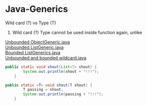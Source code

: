 # Java-Generics

Wild card (?) vs Type (T)

1. Wild card (?) Type cannot be used inside function again, unlike <T>

[Unbounded ObjectGeneric.java](classes/unbounded_generics/ObjectGeneric.java) </br>
[Unbounded ListGeneric.java](classes/unbounded_generics/ListGeneric.java) </br>
[Bounded ListGenerics.java](classes/bounded_generics/Main.java) </br>
[Unbounded and bounded wildcard.java](function/WildCardMethod.java) </br>

```java
public static void shout(List<?> shout) {
        System.out.println(shout + "!!!");
    }
```
```java
public static <T> void shout(T shout) {
        T passing = shout;
        System.out.println(passing + "!!!");
    }
```